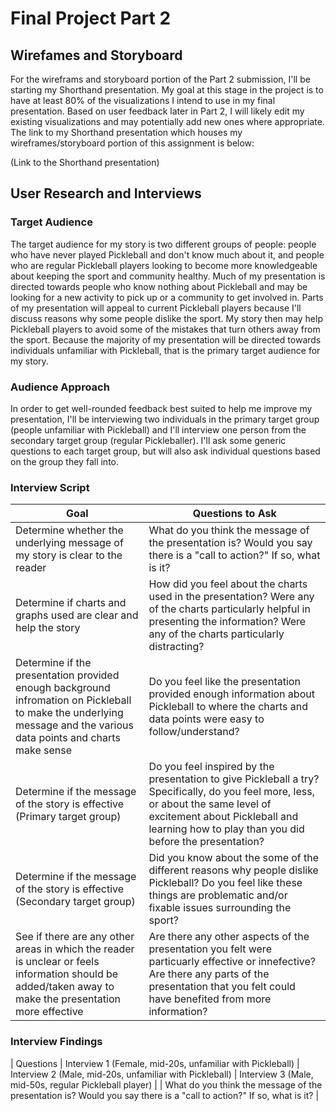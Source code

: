 # Final Project Part 2


## Wirefames and Storyboard

For the wireframs and storyboard portion of the Part 2 submission, I'll be starting my Shorthand presentation. My goal at this stage in the project is to have at least 80% of the visualizations I intend to use in my final presentation. Based on user feedback later in Part 2, I will likely edit my existing visualizations and may potentially add new ones where appropriate. The link to my Shorthand presentation which houses my wireframes/storyboard portion of this assignment is below:

(Link to the Shorthand presentation)


## User Research and Interviews

### Target Audience

The target audience for my story is two different groups of people: people who have never played Pickleball and don't know much about it, and people who are regular Pickleball players looking to become more knowledgeable about keeping the sport and community healthy. Much of my presentation is directed towards people who know nothing about Pickleball and may be looking for a new activity to pick up or a community to get involved in. Parts of my presentation will appeal to current Pickleball players because I'll discuss reasons why some people dislike the sport. My story then may help Pickleball players to avoid some of the mistakes that turn others away from the sport. Because the majority of my presentation will be directed towards individuals unfamiliar with Pickleball, that is the primary target audience for my story.

### Audience Approach

In order to get well-rounded feedback best suited to help me improve my presentation, I'll be interviewing two individuals in the primary target group (people unfamiliar with Pickleball) and I'll interview one person from the secondary target group (regular Pickleballer). I'll ask some generic questions to each target group, but will also ask individual questions based on the group they fall into.

### Interview Script

| Goal | Questions to Ask |
|------|------------------|
| Determine whether the underlying message of my story is clear to the reader | What do you think the message of the presentation is? Would you say there is a "call to action?" If so, what is it? |
| Determine if charts and graphs used are clear and help the story | How did you feel about the charts used in the presentation? Were any of the charts particularly helpful in presenting the information? Were any of the charts particularly distracting? |
| Determine if the presentation provided enough background infromation on Pickleball to make the underlying message and the various data points and charts make sense | Do you feel like the presentation provided enough information about Pickleball to where the charts and data points were easy to follow/understand? |
| Determine if the message of the story is effective (Primary target group) | Do you feel inspired by the presentation to give Pickleball a try? Specifically, do you feel more, less, or about the same level of excitement about Pickleball and learning how to play than you did before the presentation? |
| Determine if the message of the story is effective (Secondary target group) | Did you know about the some of the different reasons why people dislike Pickleball? Do you feel like these things are problematic and/or fixable issues surrounding the sport? |
| See if there are any other areas in which the reader is unclear or feels information should be added/taken away to make the presentation more effective | Are there any other aspects of the presentation you felt were particuarly effective or innefective? Are there any parts of the presentation that you felt could have benefited from more information? |

### Interview Findings

| Questions | Interview 1 (Female, mid-20s, unfamiliar with Pickleball) | Interview 2 (Male, mid-20s, unfamiliar with Pickleball) | Interview 3 (Male, mid-50s, regular Pickleball player) |
| What do you think the message of the presentation is? Would you say there is a "call to action?" If so, what is it? | 
